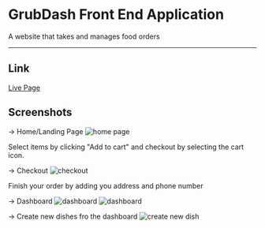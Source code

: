 # GrubDash Front End Application
A website that takes and manages food orders

---
## Link
[Live Page](https://starter-grub-dash-front-end-alpha.vercel.app/)

## Screenshots

-> Home/Landing Page
![home page](https://user-images.githubusercontent.com/85326605/141227477-68d3f6b9-6aed-4685-8109-5c97ec2c76c2.jpeg)

Select items by clicking "Add to cart" and checkout by selecting the cart icon.

-> Checkout
![checkout](https://user-images.githubusercontent.com/85326605/141227722-03803768-6fee-4ea6-83a9-601a872c7319.jpeg)

Finish your order by adding you address and phone number

-> Dashboard
![dashboard](https://user-images.githubusercontent.com/85326605/141227857-a50284fe-f0b7-46e1-8cbb-cb64d6ab3f3d.jpeg)
![dashboard](https://user-images.githubusercontent.com/85326605/141227994-6bcfefc9-60b5-4c3b-8db0-1978e73583df.jpeg)

-> Create new dishes fro the dashboard
![create new dish](https://user-images.githubusercontent.com/85326605/141228198-81bc2594-a3d8-44c8-883c-d649a7cdedaa.jpeg)
